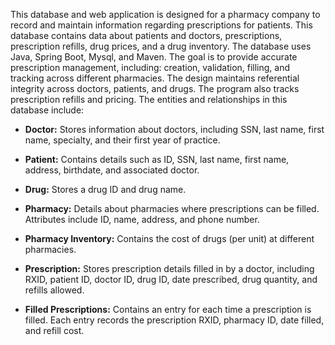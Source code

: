 This database and web application is designed for a pharmacy company to record and maintain information regarding prescriptions for patients. This database contains data about patients and doctors, prescriptions, prescription refills, drug prices, and a drug inventory. The database uses Java, Spring Boot, Mysql, and Maven. The goal is to provide accurate prescription management, including: creation, validation, filling, and tracking across different pharmacies. The design maintains referential integrity across doctors, patients, and drugs. The program also tracks prescription refills and pricing.  The entities and relationships in this database include:

- **Doctor:** Stores information about doctors, including SSN, last name, first name, specialty, and their first year of practice.

- **Patient:** Contains details such as ID, SSN, last name, first name, address, birthdate, and associated doctor.

- **Drug:** Stores a drug ID and drug name.

- **Pharmacy:** Details about pharmacies where prescriptions can be filled. Attributes include ID, name, address, and phone number.

- **Pharmacy Inventory:** Contains the cost of drugs (per unit) at different pharmacies.

- **Prescription:** Stores prescription details filled in by a doctor, including RXID, patient ID, doctor ID, drug ID, date prescribed, drug quantity, and refills allowed.

- **Filled Prescriptions:** Contains an entry for each time a prescription is filled. Each entry  records the prescription RXID, pharmacy ID, date filled, and refill cost.
